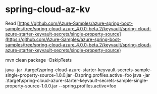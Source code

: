 # spring-cloud-az-kv

Read [https://github.com/Azure-Samples/azure-spring-boot-samples/tree/spring-cloud-azure_4.0.0-beta.2/keyvault/spring-cloud-azure-starter-keyvault-secrets/single-property-source](https://github.com/Azure-Samples/azure-spring-boot-samples/tree/spring-cloud-azure_4.0.0-beta.2/keyvault/spring-cloud-azure-starter-keyvault-secrets/single-property-source)

mvn clean package -DskipTests

java -jar .\target\spring-cloud-azure-starter-keyvault-secrets-sample-single-property-source-1.0.0.jar -Dspring.profiles.active=foo
java -jar .\target\spring-cloud-azure-starter-keyvault-secrets-sample-single-property-source-1.0.0.jar --spring.profiles.active=foo